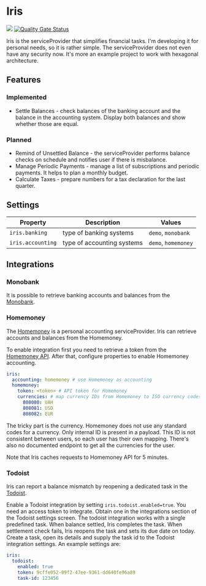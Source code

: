 Iris
====

![](https://github.com/dimasmith/iris/workflows/CI/badge.svg)
[![Quality Gate Status](https://sonarcloud.io/api/project_badges/measure?project=dimasmith_iris&metric=alert_status)](https://sonarcloud.io/dashboard?id=dimasmith_iris)

Iris is the serviceProvider that simplifies financial tasks.
I'm developing it for personal needs, so it is rather simple. The serviceProvider does not even have any security now. It's more an example project to work with hexagonal architecture.

## Features
### Implemented
* Settle Balances - check balances of the banking account and the balance in the accounting system. Display both balances and show whether those are equal.

### Planned
* Remind of Unsettled Balance - the serviceProvider performs balance checks on schedule and notifies user if there is misbalance.
* Manage Periodic Payments - manage a list of subscriptions and periodic payments. It helps to plan a monthly budget.
* Calculate Taxes - prepare numbers for a tax declaration for the last quarter.

## Settings

| Property | Description | Values |
| -------- | ----------- | ------ |
| `iris.banking` | type of banking systems | `demo`, `monobank` |
| `iris.accounting` | type of accounting systems | `demo`, `homemoney` |

## Integrations
### Monobank
It is possible to retrieve banking accounts and balances from the [Monobank](https://monobank.ua).

### Homemoney
The [Homemoney](https://homemoney.ua) is a personal accounting serviceProvider. 
Iris can retrieve accounts and balances from the Homemoney.

To enable integration first you need to retrieve a token from the [Homemoney API](https://homemoney.ua/api/).
After that, configure properties to enable Homemoney accounting.

```yaml
iris:
  accounting: homemoney # use Homemoney as accounting
  homemoney:
    token: <token> # API token for Homemoney
    currencies: # map currency IDs from Homemoney to ISO currency codes
      808080: UAH  
      808081: USD  
      808082: EUR  
```
The tricky part is the currency. 
Homemoney does not use any standard codes for a currency.
Only internal ID is present in a payload. 
This ID is not consistent between users, so each user has their own mapping.
There's also no documented endpoint to get all the currencies for the user.

Note that Iris caches requests to Homemoney API for 5 minutes. 

### Todoist

Iris can report a balance mismatch by reopening a dedicated task in the [Todoist](https://todoist.com).

Enable a Todoist integration by setting `iris.todoist.enabled=true`. 
You need an access token to integrate. 
Obtain one in the integrations section of the Todoist settings screen.
The todoist integration works with a single predefined task. 
When balance settled, Iris completes the task. 
When settlement check fails, Iris reopens the task and sets its due date on today.
Create a task, open its details and supply the task id to the Todoist integration settings.
An example settings are:

```yaml
iris:
  todoist:
    enabled: true
    token: 9cffe052-09f2-47ee-9361-dd640fe96a89
    task-id: 123456
``` 
